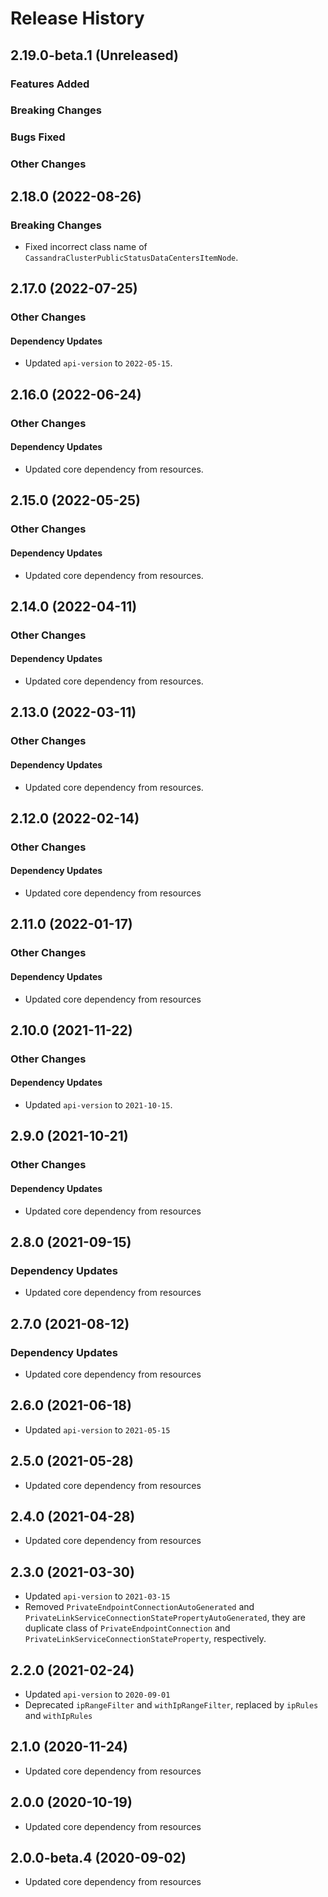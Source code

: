 # Release History

## 2.19.0-beta.1 (Unreleased)

### Features Added

### Breaking Changes

### Bugs Fixed

### Other Changes

## 2.18.0 (2022-08-26)

### Breaking Changes

- Fixed incorrect class name of `CassandraClusterPublicStatusDataCentersItemNode`.

## 2.17.0 (2022-07-25)

### Other Changes

#### Dependency Updates

- Updated `api-version` to `2022-05-15`.

## 2.16.0 (2022-06-24)

### Other Changes

#### Dependency Updates

- Updated core dependency from resources.

## 2.15.0 (2022-05-25)

### Other Changes

#### Dependency Updates

- Updated core dependency from resources.

## 2.14.0 (2022-04-11)

### Other Changes

#### Dependency Updates

- Updated core dependency from resources.

## 2.13.0 (2022-03-11)

### Other Changes

#### Dependency Updates

- Updated core dependency from resources.

## 2.12.0 (2022-02-14)

### Other Changes

#### Dependency Updates

- Updated core dependency from resources

## 2.11.0 (2022-01-17)

### Other Changes

#### Dependency Updates

- Updated core dependency from resources

## 2.10.0 (2021-11-22)

### Other Changes

#### Dependency Updates

- Updated `api-version` to `2021-10-15`.

## 2.9.0 (2021-10-21)

### Other Changes

#### Dependency Updates

- Updated core dependency from resources

## 2.8.0 (2021-09-15)

### Dependency Updates

- Updated core dependency from resources

## 2.7.0 (2021-08-12)

### Dependency Updates

- Updated core dependency from resources

## 2.6.0 (2021-06-18)

- Updated `api-version` to `2021-05-15`

## 2.5.0 (2021-05-28)
- Updated core dependency from resources

## 2.4.0 (2021-04-28)

- Updated core dependency from resources

## 2.3.0 (2021-03-30)

- Updated `api-version` to `2021-03-15`
- Removed `PrivateEndpointConnectionAutoGenerated` and `PrivateLinkServiceConnectionStatePropertyAutoGenerated`, they are duplicate class of `PrivateEndpointConnection` and `PrivateLinkServiceConnectionStateProperty`, respectively.

## 2.2.0 (2021-02-24)

- Updated `api-version` to `2020-09-01`
- Deprecated `ipRangeFilter` and `withIpRangeFilter`, replaced by `ipRules` and `withIpRules`

## 2.1.0 (2020-11-24)

- Updated core dependency from resources

## 2.0.0 (2020-10-19)

- Updated core dependency from resources

## 2.0.0-beta.4 (2020-09-02)

- Updated core dependency from resources
